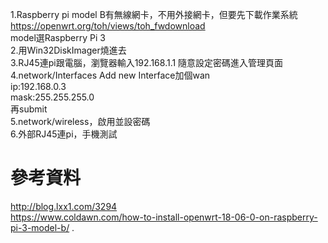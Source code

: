 1.Raspberry pi model B有無線網卡，不用外接網卡，但要先下載作業系統  
https://openwrt.org/toh/views/toh_fwdownload  
model選Raspberry Pi 3  
2.用Win32DiskImager燒進去  
3.RJ45連pi跟電腦，瀏覽器輸入192.168.1.1 隨意設定密碼進入管理頁面    
4.network/Interfaces Add new Interface加個wan  
ip:192.168.0.3  
mask:255.255.255.0  
再submit    
5.network/wireless，啟用並設密碼  
6.外部RJ45連pi，手機測試  


# 參考資料
http://blog.lxx1.com/3294   
https://www.coldawn.com/how-to-install-openwrt-18-06-0-on-raspberry-pi-3-model-b/ . 
